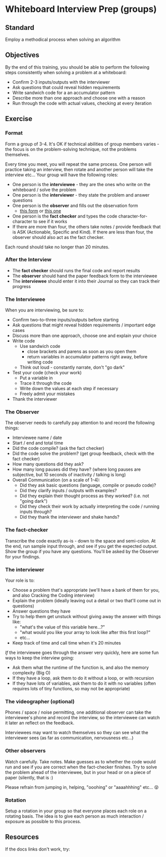 # Whiteboard Interview Prep (groups)

## Standard

Employ a methodical process when solving an algorithm

## Objectives

By the end of this training, you should be able to perform the following steps consistently when solving a problem at a whiteboard:

- Confirm 2-3 inputs/outputs with the interviewer
- Ask questions that could reveal hidden requirements
- Write sandwich code for a an accumulator pattern
- Describe more than one approach and choose one with a reason
- Run through the code with actual values, checking at every iteration

## Exercise

### Format

Form a group of 3-4.  It's OK if technical abilities of group members varies - the focus is on the problem-solving technique, not the problems themselves.

Every time you meet, you will repeat the same process.  One person will practice taking an interview, then rotate and another person will take the interview etc...  Your group will have the following roles:

- One person is the **interviewee** - they are the ones who write on the whiteboard / solve the problem
- One person is the **interviewer** - they state the problem and answer questions
- One person is the **observer** and fills out the observation form
  - [this form](https://docs.google.com/document/d/1i7sMJ5FmuE6pNreOOc_vVFUQx0UhIPfDxaj6b7UwaUQ/edit) or [this one](https://drive.google.com/drive/folders/0B0skKBcLvHyCd2lSS3l2SUt1VmM)
- One person is the **fact checker** and types the code character-for-character to see if it works
- If there are more than four, the others take notes / provide feedback that is ASK (Actionable, Specific and Kind). If there are less than four, the observer should also act as the fact checker.

Each round should take no longer than 20 minutes.

### After the Interview

- The **fact checker** should runs the final code and report results
- The **observer** should hand the paper feedback form to the interviewee
- The **interviewee** should enter it into their Journal so they can track their progress

### The Interviewee

When you are interviewing, be sure to:

- Confirm two-to-three inputs/outputs before starting
- Ask questions that might reveal hidden requirements / important edge cases
- Discuss more than one approach, choose one and explain your choice
- Write code
  - Use sandwich code
    - close brackets and parens as soon as you open them
    - return variables in accumulator patterns right away, before writing code
  - Think out loud - constantly narrate, don't "go dark"
- Test your code (check your work)
  - Put a variable in
  - Trace it through the code
  - Write down the values at each step if necessary
  - Freely admit your mistakes
- Thank the interviewer

### The Observer

The observer needs to carefully pay attention to and record the following things:

- Interviewee name / date
- Start / end and total time
- Did the code compile? (ask the fact checker)
- Did the code solve the problem? (get group feedback, check with the fact checker)
- How many questions did they ask?
- How many long pauses did they have? (where long pauses are subjective, but 10 seconds of inactivity / talking is long)
- Overall Communication (on a scale of 1-4):
  - Did they ask basic questions (language, compile or pseudo code)?
  - Did they clarify inputs / outputs with examples?
  - Did they explain their thought process as they worked? (i.e. not "going dark")
  - Did they check their work by actually interpreting the code / running inputs through?
  - Did they thank the interviewer and shake hands?

### The fact-checker

Transcribe the code exactly as-is - down to the space and semi-colon.  At the end, run sample input through, and see if you get the expected output.  Show the group if you have any questions.  You'll be asked by the Observer for your findings.

### The interviewer

Your role is to:

- Choose a problem that's appropriate (we'll have a bank of them for you, and also Cracking the Coding interview)
- Explain the problem (ideally leaving out a detail or two that'll come out in questions)
- Answer questions they have
- Try to help them get unstuck without giving away the answer with things like:
  - "what's the value of this variable here...?"
  - "what would you like your array to look like after this first loop?"
  - etc...
- Keep track of time and call time when it's 20 minutes

_If_ the interviewee goes through the answer very quickly, here are some fun ways to keep the interview going:

- Ask them what the runtime of the function is, and also the memory complexity (Big O)
- If they have a loop, ask them to do it without a loop, or with recursion
- If they have lots of variables, ask them to do it with no variables (often requires lots of tiny functions, so may not be appropriate)

### The videographer (optional)

Phones / space / noise permitting, one additional observer can take the interviewee's phone and record the interview, so the interviewee can watch it later an reflect on the feedback.

Interviewees may want to watch themselves so they can see what the interviewer sees (as far as communication, nervousness etc...)

### Other observers

Watch carefully.  Take notes.  Make guesses as to whether the code would run and see if you are correct when the fact-checker finishes.  Try to solve the problem ahead of the interviewee, but in your head or on a piece of paper (silently, that is :)

Please refrain from jumping in, helping, "ooohing" or "aaaahhhing" etc... 😝

### Rotation

Setup a rotation in your group so that everyone places each role on a rotating basis.  The idea is to give each person as much interaction / exposure as possible to this process.

## Resources

If the docs links don't work, try:
